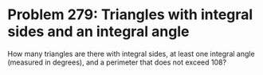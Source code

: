 # Problem 279: Triangles with integral sides and an integral angle 
How many triangles are there with integral sides, at least one integral
angle (measured in degrees), and a perimeter that does not exceed 108?
